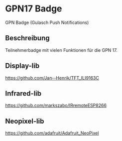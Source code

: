 # GPN17 Badge
GPN Badge (Gulasch Push Notifications)

## Beschreibung
Teilnehmerbadge mit vielen Funktionen für die GPN 17.

## Display-lib
https://github.com/Jan--Henrik/TFT_ILI9163C

## Infrared-lib
https://github.com/markszabo/IRremoteESP8266

## Neopixel-lib
https://github.com/adafruit/Adafruit_NeoPixel
